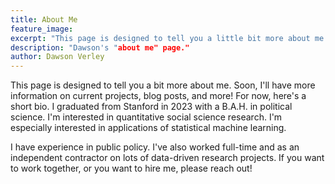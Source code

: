 ```yaml
---
title: About Me
feature_image: 
excerpt: "This page is designed to tell you a little bit more about me."
description: "Dawson's "about me" page."
author: Dawson Verley
---
```


This page is designed to tell you a bit more about me. Soon, I'll have more information on current projects, blog posts, and more! For now, here's a short bio. I graduated from Stanford in 2023 with a B.A.H. in political science. I'm interested in quantitative social science research. I'm especially interested in applications of statistical machine learning.

I have experience in public policy. I've also worked full-time and as an independent contractor on lots of data-driven research projects. If you want to work together, or you want to hire me, please reach out! 


